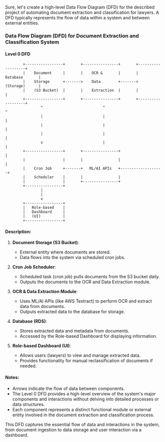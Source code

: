 Sure, let's create a high-level Data Flow Diagram (DFD) for the described project of automating document extraction and classification for lawyers. A DFD typically represents the flow of data within a system and between external entities.

### Data Flow Diagram (DFD) for Document Extraction and Classification System

#### Level 0 DFD

```
        +-----------------+       +----------------+       +-------------------+
        |    Document     |       |    OCR &       |       |    Database       |
        |    Storage      +------->    Data        +------->    (Storage)      |
        |    (S3 Bucket)  |       |    Extraction  |       |                   |
        +-----------------+       +----------------+       +-------------------+
                ^                           ^                           ^
                |                           |                           |
                |                           |                           |
                |                           |                           |
                v                           |                           |
        +-----------------+       +----------------+                   |
        |                 |       |                |                   |
        |    Cron Job     +-------+   ML/AI APIs   +-------------------+
        |    Scheduler    |       |                |
        |                 |       +----------------+
        +-----------------+
                |
                |
                v
        +-----------------+
        |   Role-based    |
        |   Dashboard     |
        |   (UI)          |
        +-----------------+
```

#### Description:

1. **Document Storage (S3 Bucket)**:
   - External entity where documents are stored.
   - Data flows into the system via scheduled cron jobs.

2. **Cron Job Scheduler**:
   - Scheduled task (cron job) pulls documents from the S3 bucket daily.
   - Outputs the documents to the OCR and Data Extraction module.

3. **OCR & Data Extraction Module**:
   - Uses ML/AI APIs (like AWS Textract) to perform OCR and extract data from documents.
   - Outputs extracted data to the database for storage.

4. **Database (RDS)**:
   - Stores extracted data and metadata from documents.
   - Accessed by the Role-based Dashboard for displaying information.

5. **Role-based Dashboard (UI)**:
   - Allows users (lawyers) to view and manage extracted data.
   - Provides functionality for manual reclassification of documents if needed.

#### Notes:
- Arrows indicate the flow of data between components.
- The Level 0 DFD provides a high-level overview of the system's major components and interactions without delving into detailed processes or data structures.
- Each component represents a distinct functional module or external entity involved in the document extraction and classification process.

This DFD captures the essential flow of data and interactions in the system, from document ingestion to data storage and user interaction via a dashboard.
